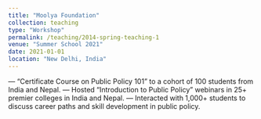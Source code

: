 ```yaml
---
title: "Moolya Foundation"
collection: teaching
type: "Workshop"
permalink: /teaching/2014-spring-teaching-1
venue: "Summer School 2021"
date: 2021-01-01
location: "New Delhi, India"
---
```


― “Certificate Course on Public Policy 101” to a cohort of 100 students from India and Nepal.
― Hosted “Introduction to Public Policy” webinars in 25+ premier colleges in India and Nepal.
― Interacted with 1,000+ students to discuss career paths and skill development in public policy.
